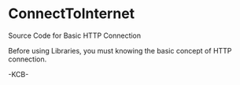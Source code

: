 # ConnectToInternet
Source Code for Basic HTTP Connection

Before using Libraries, you must knowing the basic concept of HTTP connection.


-KCB-
